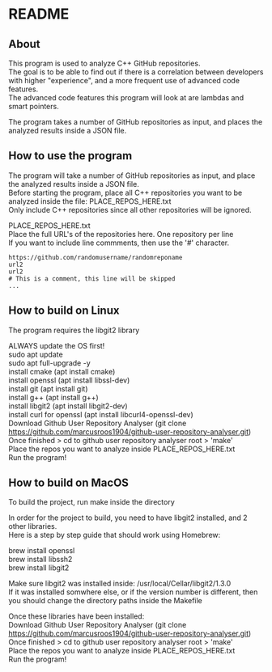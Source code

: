 # README

## About
  
This program is used to analyze C++ GitHub repositories.  
The goal is to be able to find out if there is a correlation between developers with higher "experience", and a more frequent use of advanced code features.  
The advanced code features this program will look at are lambdas and smart pointers.  
  
The program takes a number of GitHub repositories as input, and places the analyzed results inside a JSON file.    
  
  
## How to use the program  

The program will take a number of GitHub repositories as input, and place the analyzed results inside a JSON file.  
Before starting the program, place all C++ repositories you want to be analyzed inside the file: PLACE_REPOS_HERE.txt  
Only include C++ repositories since all other repositories will be ignored.  
  
PLACE_REPOS_HERE.txt  
Place the full URL's of the repositories here. One repository per line  
If you want to include line commments, then use the '#' character.
```
https://github.com/randomusername/randomreponame
url2
url2
# This is a comment, this line will be skipped
...

```
  

## How to build on Linux  
  
The program requires the libgit2 library  

ALWAYS update the OS first!  
sudo apt update  
sudo apt full-upgrade -y  
install cmake (apt install cmake)  
install openssl (apt install libssl-dev)  
install git (apt install git)  
install g++ (apt install g++)  
install libgit2 (apt install libgit2-dev)  
install curl for openssl (apt install libcurl4-openssl-dev)  
Download Github User Repository Analyser (git clone https://github.com/marcusroos1904/github-user-repository-analyser.git)  
Once finished > cd to github user repository analyser root > 'make'  
Place the repos you want to analyze inside PLACE_REPOS_HERE.txt  
Run the program!  
  

## How to build on MacOS
  
To build the project, run make inside the directory  
  
In order for the project to build, you need to have libgit2 installed, and 2 other libraries.  
Here is a step by step guide that should work using Homebrew:  

brew install openssl  
brew install libssh2  
brew install libgit2 
  
Make sure libgit2 was installed inside: /usr/local/Cellar/libgit2/1.3.0  
If it was installed somwhere else, or if the version number is different, then you should change the directory paths inside the Makefile   

Once these libraries have been installed:  
Download Github User Repository Analyser (git clone https://github.com/marcusroos1904/github-user-repository-analyser.git)  
Once finished > cd to github user repository analyser root > 'make'  
Place the repos you want to analyze inside PLACE_REPOS_HERE.txt  
Run the program!  
  


  
